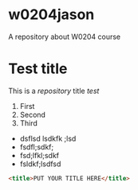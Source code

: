 # w0204jason
A repository about W0204 course

# Test title
This is a _repository_ title *test*
1. First
2. Second
3. Third

* dsflsd lsdkfk ;lsd
* fsdfl;sdkf;
* fsd;lfkl;sdkf
* fsldkf;lsdfsd


```html
<title>PUT YOUR TITLE HERE</title>
```
